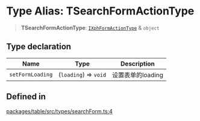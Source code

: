 # Type Alias: TSearchFormActionType

> **TSearchFormActionType**: [`IXphFormActionType`](../interfaces/IXphFormActionType.md) & `object`

## Type declaration

| Name | Type | Description |
| ------ | ------ | ------ |
| `setFormLoading` | (`loading`) => `void` | 设置表单的loading |

## Defined in

[packages/table/src/types/searchForm.ts:4](https://github.com/XiaoPiHong/xph-crud/blob/a1294cc5df09aa940cfa5b5fa7d5531279512ce4/packages/table/src/types/searchForm.ts#L4)
